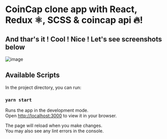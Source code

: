 # CoinCap clone app with React, Redux ⚛️, SCSS & coincap api 🔥!

## And thar's it ! Cool ! Nice ! Let's see screenshots below

![image](https://ibb.co/4Wg6xXb)

## Available Scripts

In the project directory, you can run:

### `yarn start`

Runs the app in the development mode.\
Open [http://localhost:3000](http://localhost:3000) to view it in your browser.

The page will reload when you make changes.\
You may also see any lint errors in the console.

